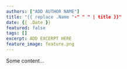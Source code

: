 ```yaml
---
authors: ["ADD AUTHOR NAME"]
title: "{{ replace .Name "-" " " | title }}"
date: {{ .Date }}
featured: false
tags: []
excerpt: ADD EXCERPT HERE
feature_image: feature.png
---
```


Some content...

